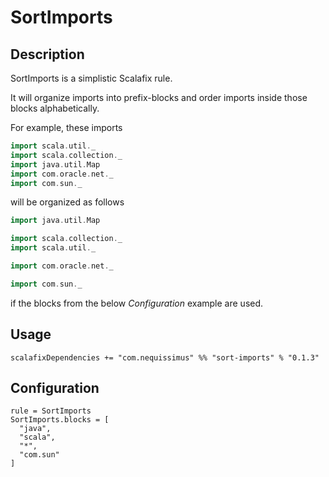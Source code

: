 # SortImports

## Description

SortImports is a simplistic Scalafix rule.

It will organize imports into prefix-blocks and order imports inside those blocks alphabetically.

For example, these imports

```scala
import scala.util._
import scala.collection._
import java.util.Map
import com.oracle.net._
import com.sun._
```

will be organized as follows

```scala
import java.util.Map

import scala.collection._
import scala.util._

import com.oracle.net._

import com.sun._
```

if the blocks from the below _Configuration_ example are used.

## Usage

`scalafixDependencies += "com.nequissimus" %% "sort-imports" % "0.1.3"`

## Configuration

```
rule = SortImports
SortImports.blocks = [
  "java",
  "scala",
  "*",
  "com.sun"
]
```

